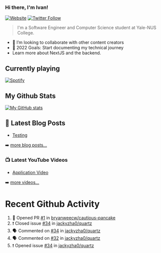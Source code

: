 ### Hi there, I'm Ivan!

[![Website](https://img.shields.io/website?label=ivanleo.com&style=for-the-badge&url=https%3A%2F%2Fivanleo.com)](https://ivanleo.com)
[![Twitter Follow](https://img.shields.io/twitter/follow/ivanleomk?color=1DA1F2&logo=twitter&style=for-the-badge)](https://twitter.com/intent/follow?screen_name=ivanleomk)

> I'm a Software Engineer and Computer Science student at Yale-NUS College.

- 👯 I’m looking to collaborate with other content creators
- 🥅 2022 Goals: Start documenting my technical journey
- Learn more about NextJS and the backend.

## Currently playing

[![Spotify](https://novatorem-ivanleomk.vercel.app/api/spotify)](https://open.spotify.com/user/ivanleomk)

## My Github Stats

[![My GitHub stats](https://github-readme-stats.vercel.app/api?username=ivanleomk)](https://github.com/ivanleomk/github-readme-stats)

## 📕 Latest Blog Posts

<!-- BLOG-POST-LIST:START -->

- [Testing](https://dev.to/ivanleomk/testing-2f4k)
<!-- BLOG-POST-LIST:END -->

➡️ [more blog posts...](https://ivanleo.com/articles)

### 📺 Latest YouTube Videos

<!-- YOUTUBE:START -->

- [Application Video](https://www.youtube.com/watch?v=92tDFP4stk0)
<!-- YOUTUBE:END -->

➡️ [more videos...](https://www.youtube.com/channel/UCsk__9hguqk3z-ilesZh4xw)

# Recent Github Activity

<!--START_SECTION:activity-->

1. 💪 Opened PR [#1](https://github.com/bryanweecw/cautious-pancake/pull/1) in [bryanweecw/cautious-pancake](https://github.com/bryanweecw/cautious-pancake)
2. ❗️ Closed issue [#34](https://github.com/jackyzha0/quartz/issues/34) in [jackyzha0/quartz](https://github.com/jackyzha0/quartz)
3. 🗣 Commented on [#34](https://github.com/jackyzha0/quartz/issues/34) in [jackyzha0/quartz](https://github.com/jackyzha0/quartz)
4. 🗣 Commented on [#32](https://github.com/jackyzha0/quartz/issues/32) in [jackyzha0/quartz](https://github.com/jackyzha0/quartz)
5. ❗️ Opened issue [#34](https://github.com/jackyzha0/quartz/issues/34) in [jackyzha0/quartz](https://github.com/jackyzha0/quartz)
<!--END_SECTION:activity-->
